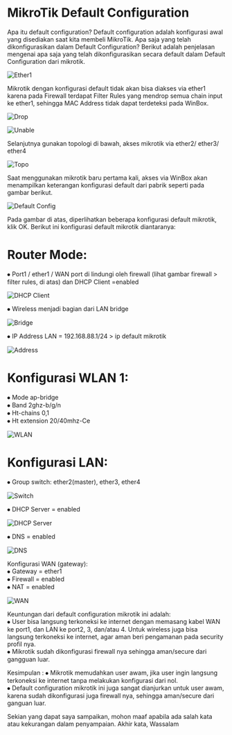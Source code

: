 # MikroTik Default Configuration

 Apa itu default configuration? Default configuration adalah konfigurasi awal yang disediakan saat kita membeli MikroTik. Apa saja yang telah dikonfigurasikan dalam Default Configuration? Berikut adalah penjelasan mengenai apa saja yang telah dikonfigurasikan secara default dalam Default Configuration dari mikrotik.

 ![Ether1](Ether1.png)

 Mikrotik dengan konfigurasi default tidak akan bisa diakses via ether1 karena pada Firewall terdapat Filter Rules yang mendrop semua chain input ke ether1, sehingga MAC Address tidak dapat terdeteksi pada WinBox.
 
 ![Drop](Drop.png)

 ![Unable](Unable.png)

 Selanjutnya gunakan topologi di bawah, akses mikrotik via ether2/ ether3/ ether4

 ![Topo](Topo.png)

 Saat menggunakan mikrotik baru pertama kali, akses via WinBox akan menampilkan keterangan konfigurasi default dari pabrik seperti pada gambar berikut.

 ![Default Config](Default%20Config.png)

 Pada gambar di atas, diperlihatkan beberapa konfigurasi default mikrotik, klik OK. Berikut ini konfigurasi default mikrotik diantaranya:

# Router Mode:
 ⦁	Port1 / ether1 / WAN port di lindungi oleh firewall (lihat gambar firewall > filter rules, di atas) dan DHCP Client =enabled

 ![DHCP Client](DHCP%20Client.png)

 ⦁	Wireless menjadi bagian dari LAN bridge
 
![Bridge](Birdge.png)

⦁	IP Address LAN = 192.168.88.1/24 > ip default mikrotik
 
![Address](Address.png)

# Konfigurasi WLAN 1:
 ⦁	Mode ap-bridge\
 ⦁	Band 2ghz-b/g/n\
 ⦁	Ht-chains 0,1\
 ⦁	Ht extension 20/40mhz-Ce

![WLAN](WLAN.png)
 
#  Konfigurasi LAN:
 ⦁	Group switch: ether2(master), ether3, ether4

![Switch](Switch.png)

 ⦁	DHCP Server = enabled

![DHCP Server](DHCP%20Server.png)

 ⦁	DNS = enabled
 
![DNS](DNS.png)

 Konfigurasi WAN (gateway):\
 ⦁	Gateway = ether1\
 ⦁	Firewall = enabled\
 ⦁	NAT = enabled
 
 ![WAN](WAN.png)

Keuntungan dari default configuration mikrotik ini adalah:\
 ⦁	User bisa langsung terkoneksi ke internet dengan memasang kabel WAN ke port1, dan LAN ke port2, 3, dan/atau 4. Untuk wireless juga bisa langsung terkoneksi ke internet, agar aman beri pengamanan pada security profil nya.\
 ⦁	Mikrotik sudah dikonfigurasi firewall nya sehingga aman/secure dari gangguan luar.

Kesimpulan : 
 ⦁	Mikrotik memudahkan user awam, jika user ingin langsung terkoneksi ke internet tanpa melakukan konfigurasi dari nol.\
 ⦁	Default configuration mikrotik ini juga sangat dianjurkan untuk user awam, karena sudah dikonfigurasi juga firewall nya, sehingga aman/secure dari ganguan luar.

Sekian yang dapat saya sampaikan, mohon maaf apabila ada salah kata atau kekurangan dalam penyampaian. Akhir kata, Wassalam
